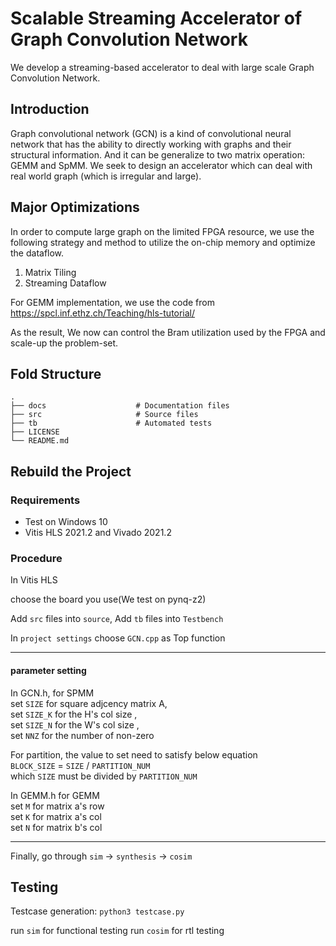 # Scalable Streaming Accelerator of Graph Convolution Network 
We develop a streaming-based accelerator to deal with large scale Graph Convolution Network.

## Introduction

Graph convolutional network (GCN) is a kind of convolutional neural network that has the ability to directly working with graphs and their structural information.
And it can be generalize to two matrix operation: GEMM and SpMM. We seek to design an accelerator which can deal with real world graph (which is irregular and large).

## Major Optimizations
In order to compute large graph on the limited FPGA resource, we use the following strategy and method to utilize the on-chip memory and optimize the dataflow.
1. Matrix Tiling
2. Streaming Dataflow

For GEMM implementation, we use the code from https://spcl.inf.ethz.ch/Teaching/hls-tutorial/

As the result, We now can control the Bram utilization used by the FPGA and scale-up the problem-set.


##  Fold Structure

    .
    ├── docs                    # Documentation files 
    ├── src                     # Source files 
    ├── tb                      # Automated tests 
    ├── LICENSE
    └── README.md

## Rebuild the Project

### Requirements
* Test on Windows 10
* Vitis HLS 2021.2 and Vivado 2021.2

### Procedure
In Vitis HLS

choose the board you use(We test on pynq-z2)

Add `src` files into `source`, 
Add `tb` files into `Testbench`

In `project settings`
choose `GCN.cpp` as Top function

---

#### parameter setting
In GCN.h, for SPMM  
set `SIZE` for square adjcency matrix A,  
set `SIZE_K` for the H's col size ,  
set `SIZE_N` for the W's col size ,  
set `NNZ` for the number of non-zero    

For partition, the value to set need to satisfy below equation  
`BLOCK_SIZE` = `SIZE` / `PARTITION_NUM`  
which `SIZE` must be divided by `PARTITION_NUM`  



In GEMM.h for GEMM  
set `M` for matrix a's row  
set `K` for matrix a's col   
set `N` for matrix b's col   

---

Finally, go through `sim` -> `synthesis` -> `cosim`

## Testing

Testcase generation:
`python3 testcase.py`

run `sim` for functional testing
run `cosim` for rtl testing
